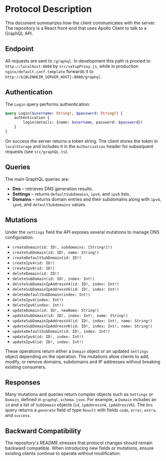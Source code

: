 # Protocol Description

This document summarizes how the client communicates with the server. The repository is a React front-end that uses Apollo Client to talk to a GraphQL API.

## Endpoint

All requests are sent to `/graphql`. In development this path is proxied to `http://localhost:8000` by `src/setupProxy.js`, while in production `nginx/default.conf.template` forwards it to `http://${BLENHEIM_SERVER_HOST}:8000/graphql`.

## Authentication

The `Login` query performs authentication:

```graphql
query Login($username: String!, $password: String!) {
    authentication {
        login(details: {name: $username, password: $password})
    }
}
```

On success the server returns a token string. The client stores the token in `localStorage` and includes it in the `Authorization` header for subsequent requests (see `src/graphQL.ts`).

## Queries

The main GraphQL queries are:

- **Dns** – retrieves DNS generation results.
- **Settings** – returns `defaultSubdomains`, `ipv4`, and `ipv6` lists.
- **Domains** – returns domain entries and their subdomains along with `ipv4`, `ipv6`, and `defaultSubdomains` values.

## Mutations

Under the `settings` field the API exposes several mutations to manage DNS configuration:

- `createDomain(id: ID!, subdomains: [String!]!)`
- `createSubDomain(id: ID!, name: String!)`
- `createDefaultSubDomain(id: ID!)`
- `createIpv4(id: ID!)`
- `createIpv6(id: ID!)`
- `deleteDomain(id: ID!)`
- `deleteSubDomain(id: ID!, index: Int!)`
- `deleteSubDomainIpAddressV4(id: ID!, index: Int!)`
- `deleteSubDomainIpAddressV6(id: ID!, index: Int!)`
- `deleteDefaultSubDomain(index: Int!)`
- `deleteIpv4(index: Int!)`
- `deleteIpv6(index: Int!)`
- `updateDomain(id: ID!, newName: String!)`
- `updateSubDomain(id: ID!, index: Int!, name: String!)`
- `updateSubDomainIpAddressV4(id: ID!, index: Int!, name: String!)`
- `updateSubDomainIpAddressV6(id: ID!, index: Int!, name: String!)`
- `updateDefaultSubDomain(id: ID!, index: Int!)`
- `updateIpv4(id: ID!, index: Int!)`
- `updateIpv6(id: ID!, index: Int!)`

These operations return either a `Domain` object or an updated `Settings` object depending on the operation. The mutations allow clients to add, modify, or remove domains, subdomains and IP addresses without breaking existing consumers.

## Responses

Many mutations and queries return complex objects such as `Settings` or `Domain`, defined in `graphql.schema.json`. For example, a `Domain` includes an `id` and a list of `SubDomain` objects (`id`, `ipAddressV4`, `ipAddressV6`). The `Dns` query returns a `generate` field of type `Result` with fields `code`, `error`, `extra`, and `success`.

## Backward Compatibility

The repository's README stresses that protocol changes should remain backward compatible. When introducing new fields or mutations, ensure existing clients continue to operate without modification.
